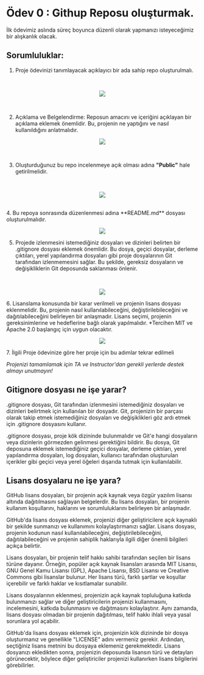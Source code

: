# Ödev 0 : Githup Reposu oluşturmak.

İlk ödevimiz aslında süreç boyunca düzenli olarak yapmanızı isteyeceğimiz bir alışkanlık olacak.

## Sorumluluklar:

1. Proje ödevinizi tanımlayacak açıklayıcı bir ada sahip repo oluşturulmalı.
<br>

<p align="center">
  <img src="https://github.com/upschool-classroom/AD-3-Bootcamp-Progress/assets/70329389/94f7a23e-1371-478b-b98c-e9d2d6c7e134" />
</p>

<br>

2. Açıklama ve Belgelendirme: Reposun amacını ve içeriğini açıklayan bir açıklama eklemek önemlidir. Bu, projenin ne yaptığını ve nasıl kullanıldığını anlatmalıdır.
<p align="center">
  <img src="https://github.com/upschool-classroom/AD-3-Bootcamp-Progress/assets/70329389/a187c54c-a79a-4d5b-8b8c-71313aee723b" />
</p>

<br>
   
3. Oluşturduğunuz bu repo incelenmeye açık olması adına **"Public"** hale getirilmelidir.
<br>

<p align="center">
  <img src="https://github.com/upschool-classroom/AD-3-Bootcamp-Progress/assets/70329389/d6571a8b-151a-4414-81fb-b90caefd3d8f" />
</p>

<br>
4. Bu repoya sonrasında düzenlenmesi adına **README.md** dosyası oluşturulmalıdır.
<br>

<p align="center">
  <img src="https://github.com/upschool-classroom/AD-3-Bootcamp-Progress/assets/70329389/d02a81fb-61eb-479b-9101-7e4793c21776" />
</p>


5. Projede izlenmesini istemediğiniz dosyaları ve dizinleri belirten bir .gitignore dosyası eklemek önemlidir. Bu dosya, geçici dosyalar, derleme çıktıları, yerel yapılandırma dosyaları gibi proje dosyalarının Git tarafından izlenmemesini sağlar. Bu şekilde, gereksiz dosyaların ve değişikliklerin Git deposunda saklanması önlenir.
<br>

<p align="center">
  <img src="https://github.com/upschool-classroom/AD-3-Bootcamp-Progress/assets/70329389/62aa3f07-6de3-4393-85ff-4569c4de1965" />
</p>
6. Lisanslama konusunda bir karar verilmeli ve projenin lisans dosyası eklenmelidir. Bu, projenin nasıl kullanılabileceğini, değiştirilebileceğini ve dağıtılabileceğini belirleyen bir anlaşmadır. Lisans seçimi, projenin gereksinimlerine ve hedeflerine bağlı olarak yapılmalıdır. *Tercihen MIT ve Apache 2.0 başlangıç için uygun olacaktır.
<br>

<p align="center">
  <img src="https://github.com/upschool-classroom/AD-3-Bootcamp-Progress/assets/70329389/a39b83cf-72f9-4b3d-8867-fc362787b731" />
</p>
7. İlgili Proje ödevinize göre her proje için bu adımlar tekrar edilmeli

*Projenizi tamamlamak için TA ve Instructor'dan gerekli yerlerde destek almayı unutmayın!*


## <a name="2"></a>Gitignore dosyası ne işe yarar?

.gitignore dosyası, Git tarafından izlenmesini istemediğiniz dosyaları ve dizinleri belirtmek için kullanılan bir dosyadır. Git, projenizin bir parçası olarak takip etmek istemediğiniz dosyaları ve değişiklikleri göz ardı etmek için .gitignore dosyasını kullanır.

.gitignore dosyası, proje kök dizininde bulunmalıdır ve Git'e hangi dosyaların veya dizinlerin görmezden gelinmesi gerektiğini bildirir. Bu dosya, Git deposuna eklemek istemediğiniz geçici dosyalar, derleme çıktıları, yerel yapılandırma dosyaları, log dosyaları, kullanıcı tarafından oluşturulan içerikler gibi geçici veya yerel öğeleri dışarıda tutmak için kullanılabilir.

## <a name="2"></a>Lisans dosyalaru ne işe yara?


GitHub lisans dosyaları, bir projenin açık kaynak veya özgür yazılım lisansı altında dağıtılmasını sağlayan belgelerdir. Bu lisans dosyaları, bir projenin kullanım koşullarını, haklarını ve sorumluluklarını belirleyen bir anlaşmadır.

GitHub'da lisans dosyası eklemek, projenizi diğer geliştiricilere açık kaynaklı bir şekilde sunmanızı ve kullanımını kolaylaştırmanızı sağlar. Lisans dosyası, projenin kodunun nasıl kullanılabileceğini, değiştirilebileceğini, dağıtılabileceğini ve projenin sahiplik haklarıyla ilgili diğer önemli bilgileri açıkça belirtir.

Lisans dosyaları, bir projenin telif hakkı sahibi tarafından seçilen bir lisans türüne dayanır. Örneğin, popüler açık kaynak lisansları arasında MIT Lisansı, GNU Genel Kamu Lisansı (GPL), Apache Lisansı, BSD Lisansı ve Creative Commons gibi lisanslar bulunur. Her lisans türü, farklı şartlar ve koşullar içerebilir ve farklı haklar ve kısıtlamalar sunabilir.

Lisans dosyalarının eklenmesi, projenizin açık kaynak topluluğuna katkıda bulunmanızı sağlar ve diğer geliştiricilerin projenizi kullanmasını, incelemesini, katkıda bulunmasını ve dağıtmasını kolaylaştırır. Aynı zamanda, lisans dosyası olmadan bir projenin dağıtılması, telif hakkı ihlali veya yasal sorunlara yol açabilir.

GitHub'da lisans dosyası eklemek için, projenizin kök dizininde bir dosya oluşturmanız ve genellikle "LICENSE" adını vermeniz gerekir. Ardından, seçtiğiniz lisans metnini bu dosyaya eklemeniz gerekmektedir. Lisans dosyanızı ekledikten sonra, projenizin deposunda lisansın türü ve detayları görünecektir, böylece diğer geliştiriciler projenizi kullanırken lisans bilgilerini görebilirler.







